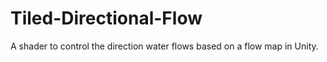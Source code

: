 # Tiled-Directional-Flow
A shader to control the direction water flows based on a flow map in Unity.
